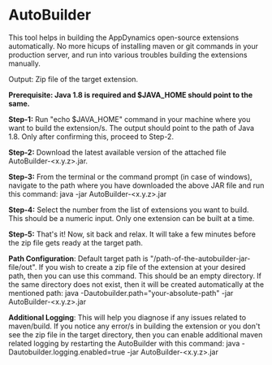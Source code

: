 # AutoBuilder

This tool helps in building the AppDynamics open-source extensions automatically. No more hicups of installing maven or git commands in your production server, and run into various troubles building the extensions manually.

Output: Zip file of the target extension.

**Prerequisite: Java 1.8 is required and $JAVA_HOME should point to the same.**

**Step-1:** Run "echo $JAVA_HOME" command in your machine where you want to build the extension/s. The output should point to the path of Java 1.8. Only after confirming this, proceed to Step-2.

**Step-2:** Download the latest available version of the attached file AutoBuilder-<x.y.z>.jar.

**Step-3:** From the terminal or the command prompt (in case of windows), navigate to the path where you have downloaded the above JAR file and run this command:
            java -jar AutoBuilder-<x.y.z>.jar

**Step-4:** Select the number from the list of extensions you want to build. This should be a numeric input. Only one extension can be built at a time.

**Step-5:** That's it! Now, sit back and relax. It will take a few minutes before the zip file gets ready at the target path.


**Path Configuration**: Default target path is "/path-of-the-autobuilder-jar-file/out". If you wish to create a zip file of the extension at your desired path, then you can use this command. This should be an empty directory. If the same directory does not exist, then it will be created automatically at the mentioned path:
 java -Dautobuilder.path="your-absolute-path" -jar AutoBuilder-<x.y.z>.jar

**Additional Logging**: This will help you diagnose if any issues related to maven/build. If you notice any error/s in building the extension or you don't see the zip file in the target directory, then you can enable additional maven related logging by restarting the AutoBuilder with this command:
           java -Dautobuilder.logging.enabled=true -jar AutoBuilder-<x.y.z>.jar
           
 
